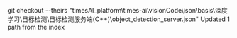 git checkout --theirs "timesAI_platform\times-ai\visionCode\json\basis\深度学习\目标检测\目标检测服务端(C++)\object_detection_server.json"
Updated 1 path from the index